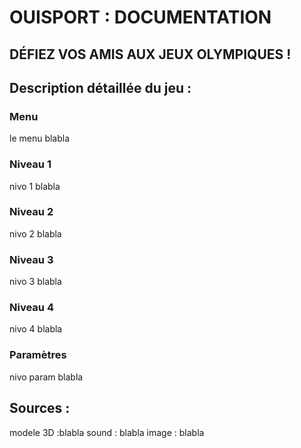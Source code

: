 # OUISPORT : DOCUMENTATION
## DÉFIEZ VOS AMIS AUX JEUX OLYMPIQUES !


## Description détaillée du jeu :

### Menu 
le menu blabla

### Niveau 1
nivo 1 blabla

### Niveau 2
nivo 2 blabla

### Niveau 3
nivo 3 blabla

### Niveau 4
nivo 4 blabla

### Paramètres
nivo param blabla


## Sources :
modele 3D :blabla
sound : blabla
image : blabla
